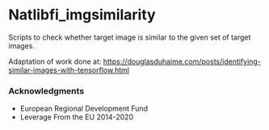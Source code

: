 # Natlibfi_imgsimilarity



Scripts to check whether target image is similar to the given set of target images.

Adaptation of work done at: https://douglasduhaime.com/posts/identifying-similar-images-with-tensorflow.html



### Acknowledgments

* European Regional Development Fund
* Leverage From the EU 2014-2020



